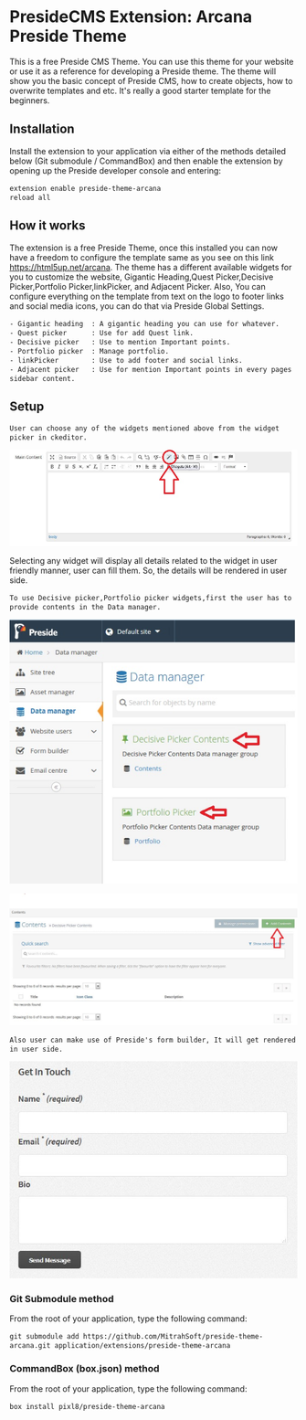 # PresideCMS Extension: Arcana Preside Theme

This is a free Preside CMS Theme. You can use this theme for your website or use it as a reference for developing a Preside theme. The theme will show you the basic concept of Preside CMS, how to create objects, how to overwrite templates and etc. It's really a good starter template for the beginners.

## Installation

Install the extension to your application via either of the methods detailed below (Git submodule / CommandBox) and then enable the extension by opening up the Preside developer console and entering:

    extension enable preside-theme-arcana
    reload all

## How it works

The extension is a free Preside Theme, once this installed you can now have a freedom to configure the template same as you see on this link https://html5up.net/arcana. The theme has a different available widgets for you to customize the website, Gigantic Heading,Quest Picker,Decisive Picker,Portfolio Picker,linkPicker, and Adjacent Picker. Also, You can configure everything on the template from text on the logo to footer links and social media icons, you can do that via Preside Global Settings.

	- Gigantic heading 	: A gigantic heading you can use for whatever.
	- Quest picker 		: Use for add Quest link.
	- Decisive picker 	: Use to mention Important points.
	- Portfolio picker 	: Manage portfolio.
	- linkPicker		: Use to add footer and social links.
	- Adjacent picker 	: Use for mention Important points in every pages sidebar content.

## Setup

```
User can choose any of the widgets mentioned above from the widget picker in ckeditor.
```
![widgetPicker](screens/widgetPicker.JPG)

Selecting  any widget will display all details related to the widget in user friendly manner, user can fill them. So, the details will be rendered in user side.

~~~
To use Decisive picker,Portfolio picker widgets,first the user has to provide contents in the Data manager.
~~~
![dataManager](screens/dataManager.jpg)

![addDetails](screens/addDetails.JPG)

~~~
Also user can make use of Preside's form builder, It will get rendered in user side.
~~~
![formBuilder](screens/formBuilder.JPG)

### Git Submodule method

From the root of your application, type the following command:

	git submodule add https://github.com/MitrahSoft/preside-theme-arcana.git application/extensions/preside-theme-arcana

### CommandBox (box.json) method

From the root of your application, type the following command:

    box install pixl8/preside-theme-arcana